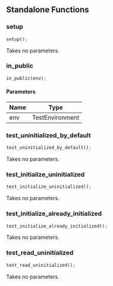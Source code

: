## Standalone Functions

### setup

```rust
setup();
```

Takes no parameters.

### in_public

```rust
in_public(env);
```

#### Parameters
| Name | Type |
| --- | --- |
| env | TestEnvironment |

### test_uninitialized_by_default

```rust
test_uninitialized_by_default();
```

Takes no parameters.

### test_initialize_uninitialized

```rust
test_initialize_uninitialized();
```

Takes no parameters.

### test_initialize_already_initialized

```rust
test_initialize_already_initialized();
```

Takes no parameters.

### test_read_uninitialized

```rust
test_read_uninitialized();
```

Takes no parameters.

